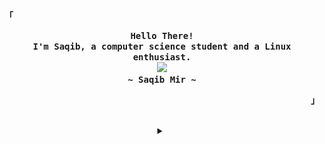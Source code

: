 <!-- Profile -->
<p align="left"><strong><samp>「</samp></strong></p>
  <p align="center">
    <samp>
      <b>
        Hello There!
      <br>
        I'm Saqib, a computer science student and a Linux enthusiast.
      </b>
      <br>
        <image src="https://readme-typing-svg.herokuapp.com?color=00ffa5&font=Iosevka+medium&size=19&center=true&lines=Aight+i+say+uhhhh...;+++++++++++++++🎺+🎺+🏇+🏇+🎺+🎺">
      <br>
      <b>
        ~ Saqib Mir ~
      </b>
    </samp>
  </p>
<p align="right"><strong><samp>」</samp></strong></p>

<br>

<details align="center">
<summary></summary>

<h2></h2><br>

![GitHub Snake](https://raw.githubusercontent.com/saqibmir1/saqibmir1/refs/heads/output/github-snake-dark.svg)

<!-- Contact Me -->
<p align="center">
  <samp>
    [<a href="https://saqibmir1.github.io">website</a>]
    [<a href="https://t.me/sisyphusbutsus">Telegram</a>] <!-- we cannot change our username on matrix it seems -->
    [<a href="mailto:saqibmdmir@gmail.com">e-mail</a>]
  </samp>
</p>

<h2></h2><br>



